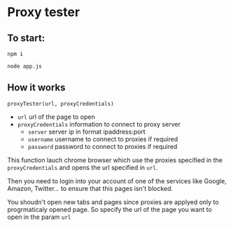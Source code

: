 # Proxy tester

## To start:
```
npm i
```

```
node app.js
```

## How it works
`proxyTester(url, proxyCredentials)`
  * `url` url of the page to open
  * `proxyCredentials` information to connect to proxy server
    * `server` server ip in format ipaddress:port
    * `username` username to connect to proxies if required
    * `password` password to connect to proxies if required
  
  This function lauch chrome browser which use the proxies specified in the
  `proxyCredentials` and opens the url specified in `url`.
  
  Then you need to login into your account of one of the services like Google, Amazon,
  Twitter... to ensure that this pages isn't blocked.
  
  You shoudn't open new tabs and pages since proxies are applyed only to progrmaticaly opened page.
  So specify the url of the page you want to open in the param `url`
  

